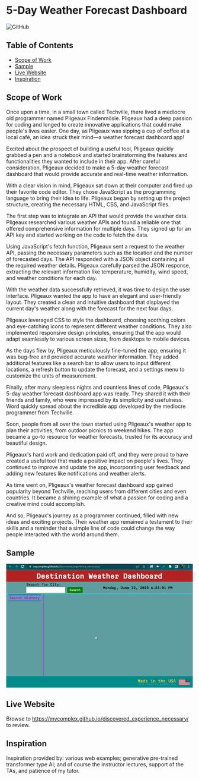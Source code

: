 # 5-Day Weather Forecast Dashboard

![GitHub](https://img.shields.io/github/license/mycomplex/discovered_experience_necessary)

## Table of Contents
- [Scope of Work](#scope-of-work)
- [Sample](#sample)
- [Live Website](#live-website)
- [Inspiration](#copyright)

## Scope of Work
Once upon a time, in a small town called Techville, there lived a mediocre old programmer named Pligeaux Findenmösle. Pligeaux had a deep passion for coding and longed to create innovative applications that could make people's lives easier. One day, as Pligeaux was sipping a cup of coffee at a local café, an idea struck their mind—a weather forecast dashboard app!

Excited about the prospect of building a useful tool, Pligeaux quickly grabbed a pen and a notebook and started brainstorming the features and functionalities they wanted to include in their app. After careful consideration, Pligeaux decided to make a 5-day weather forecast dashboard that would provide accurate and real-time weather information.

With a clear vision in mind, Pligeaux sat down at their computer and fired up their favorite code editor. They chose JavaScript as the programming language to bring their idea to life. Pligeaux began by setting up the project structure, creating the necessary HTML, CSS, and JavaScript files.

The first step was to integrate an API that would provide the weather data. Pligeaux researched various weather APIs and found a reliable one that offered comprehensive information for multiple days. They signed up for an API key and started working on the code to fetch the data.

Using JavaScript's fetch function, Pligeaux sent a request to the weather API, passing the necessary parameters such as the location and the number of forecasted days. The API responded with a JSON object containing all the required weather details. Pligeaux carefully parsed the JSON response, extracting the relevant information like temperature, humidity, wind speed, and weather conditions for each day.

With the weather data successfully retrieved, it was time to design the user interface. Pligeaux wanted the app to have an elegant and user-friendly layout. They created a clean and intuitive dashboard that displayed the current day's weather along with the forecast for the next four days.

Pligeaux leveraged CSS to style the dashboard, choosing soothing colors and eye-catching icons to represent different weather conditions. They also implemented responsive design principles, ensuring that the app would adapt seamlessly to various screen sizes, from desktops to mobile devices.

As the days flew by, Pligeaux meticulously fine-tuned the app, ensuring it was bug-free and provided accurate weather information. They added additional features like a search bar to allow users to input different locations, a refresh button to update the forecast, and a settings menu to customize the units of measurement.

Finally, after many sleepless nights and countless lines of code, Pligeaux's 5-day weather forecast dashboard app was ready. They shared it with their friends and family, who were impressed by its simplicity and usefulness. Word quickly spread about the incredible app developed by the mediocre programmer from Techville.

Soon, people from all over the town started using Pligeaux's weather app to plan their activities, from outdoor picnics to weekend hikes. The app became a go-to resource for weather forecasts, trusted for its accuracy and beautiful design.

Pligeaux's hard work and dedication paid off, and they were proud to have created a useful tool that made a positive impact on people's lives. They continued to improve and update the app, incorporating user feedback and adding new features like notifications and weather alerts.

As time went on, Pligeaux's weather forecast dashboard app gained popularity beyond Techville, reaching users from different cities and even countries. It became a shining example of what a passion for coding and a creative mind could accomplish.

And so, Pligeaux's journey as a programmer continued, filled with new ideas and exciting projects. Their weather app remained a testament to their skills and a reminder that a simple line of code could change the way people interacted with the world around them.

## Sample
![sample](./assets/images/sample.gif)

## Live Website
Browse to https://mycomplex.github.io/discovered_experience_necessary/ to review.

## Inspiration
Inspiration provided by: various web examples; generative pre-trained transformer type AI; and of course the instructor lectures, support of the TAs, and patience of my tutor.
